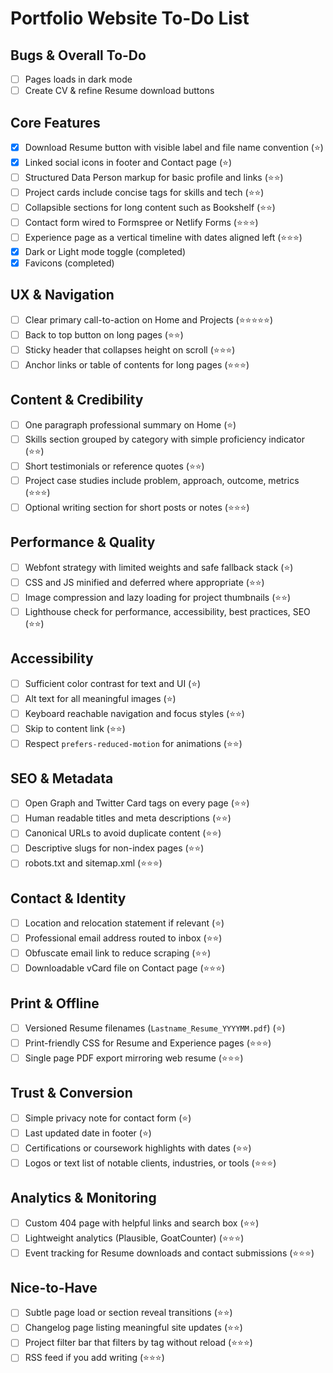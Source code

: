 # Portfolio Website To-Do List

## Bugs & Overall To-Do
- [ ] Pages loads in dark mode
- [ ] Create CV & refine Resume download buttons

## Core Features
- [x] Download Resume button with visible label and file name convention (⭐)
- [x] Linked social icons in footer and Contact page (⭐)
- [ ] Structured Data Person markup for basic profile and links (⭐⭐)
- [ ] Project cards include concise tags for skills and tech (⭐⭐)
- [ ] Collapsible sections for long content such as Bookshelf (⭐⭐)
- [ ] Contact form wired to Formspree or Netlify Forms (⭐⭐⭐)
- [ ] Experience page as a vertical timeline with dates aligned left (⭐⭐⭐)
- [x] Dark or Light mode toggle (completed)
- [x] Favicons (completed)

## UX & Navigation
- [ ] Clear primary call-to-action on Home and Projects (⭐⭐⭐⭐⭐)
- [ ] Back to top button on long pages (⭐⭐)
- [ ] Sticky header that collapses height on scroll (⭐⭐⭐)
- [ ] Anchor links or table of contents for long pages (⭐⭐⭐)

## Content & Credibility
- [ ] One paragraph professional summary on Home (⭐)
- [ ] Skills section grouped by category with simple proficiency indicator (⭐⭐)
- [ ] Short testimonials or reference quotes (⭐⭐)
- [ ] Project case studies include problem, approach, outcome, metrics (⭐⭐⭐)
- [ ] Optional writing section for short posts or notes (⭐⭐⭐)

## Performance & Quality
- [ ] Webfont strategy with limited weights and safe fallback stack (⭐)
- [ ] CSS and JS minified and deferred where appropriate (⭐⭐)
- [ ] Image compression and lazy loading for project thumbnails (⭐⭐)
- [ ] Lighthouse check for performance, accessibility, best practices, SEO (⭐⭐)

## Accessibility
- [ ] Sufficient color contrast for text and UI (⭐)
- [ ] Alt text for all meaningful images (⭐)
- [ ] Keyboard reachable navigation and focus styles (⭐⭐)
- [ ] Skip to content link (⭐⭐)
- [ ] Respect `prefers-reduced-motion` for animations (⭐⭐)

## SEO & Metadata
- [ ] Open Graph and Twitter Card tags on every page (⭐⭐)
- [ ] Human readable titles and meta descriptions (⭐⭐)
- [ ] Canonical URLs to avoid duplicate content (⭐⭐)
- [ ] Descriptive slugs for non-index pages (⭐⭐)
- [ ] robots.txt and sitemap.xml (⭐⭐⭐)

## Contact & Identity
- [ ] Location and relocation statement if relevant (⭐)
- [ ] Professional email address routed to inbox (⭐⭐)
- [ ] Obfuscate email link to reduce scraping (⭐⭐)
- [ ] Downloadable vCard file on Contact page (⭐⭐⭐)

## Print & Offline
- [ ] Versioned Resume filenames (`Lastname_Resume_YYYYMM.pdf`) (⭐)
- [ ] Print-friendly CSS for Resume and Experience pages (⭐⭐⭐)
- [ ] Single page PDF export mirroring web resume (⭐⭐⭐)

## Trust & Conversion
- [ ] Simple privacy note for contact form (⭐)
- [ ] Last updated date in footer (⭐)
- [ ] Certifications or coursework highlights with dates (⭐⭐)
- [ ] Logos or text list of notable clients, industries, or tools (⭐⭐⭐)

## Analytics & Monitoring
- [ ] Custom 404 page with helpful links and search box (⭐⭐)
- [ ] Lightweight analytics (Plausible, GoatCounter) (⭐⭐⭐)
- [ ] Event tracking for Resume downloads and contact submissions (⭐⭐⭐)

## Nice-to-Have
- [ ] Subtle page load or section reveal transitions (⭐⭐)
- [ ] Changelog page listing meaningful site updates (⭐⭐)
- [ ] Project filter bar that filters by tag without reload (⭐⭐⭐)
- [ ] RSS feed if you add writing (⭐⭐⭐)

